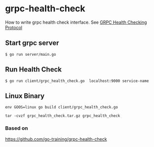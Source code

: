 # grpc-health-check

How to write grpc health check interface. See [GRPC Health Checking Protocol](https://github.com/grpc/grpc/blob/master/doc/health-checking.md)

## Start grpc server

```
$ go run server/main.go
```

## Run Health Check

```
$ go run client/grpc_health_check.go  localhost:9000 service-name

```

## Linux Binary
```
env GOOS=linux go build client/grpc_health_check.go 
```

```
tar -cvzf grpc_health_check.tar.gz grpc_health_check
```


### Based on
https://github.com/go-training/grpc-health-check 


